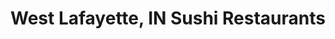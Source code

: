 ---
layout: city
title: West Lafayette, IN Sushi Restaurants
permalink: /indiana/west-lafayette/
stateAbbr: IN
stateName: Indiana
cityName: West Lafayette
---